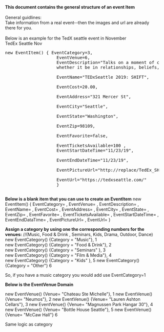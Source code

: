 
**This document contains the general structure of an event Item**
</br>
</br>
General guidlines: </br>
Take information from a real event--then the images and url are already there for you. 
</br>
</br>
Below is an example for the TedX seattle event in November </br>
TedEx Seattle Nov </br>
<pre>
new EventItem() { EventCategory=3, 
                    EventVenue=6, 
                    EventDescription="Talks on a moment of change from one position to another,
                    whether it be in relationships, beliefs, cultures, perspectives or the world",</br> 
                    EventName="TEDxSeattle 2019: SHIFT",</br>
                    EventCost=20.00,</br>
                    EventAddress="321 Mercer St",</br>
                    EventCity="Seattle",</br> 
                    EventState="Washington",</br>
                    EventZip=98109,</br> 
                    EventFavorite=false,</br> 
                    EventTicketsAvailable=100 , 
                    EventStartDateTime="11/23/19", </br>
                    EventEndDateTime="11/23/19",</br>
                    EventPictureUrl="http://replace/TedEx_SHIFT_2019.PNG",</br>
                    EventUrl="https://tedxseattle.com/"
                    }

</pre> 

**Below is a blank item that you can use to create an EventItem**
new EventItem() { EventCategory=  , EventVenue=  , EventDescription=  , EventName=   , EventCost=   , EventAddress= , EventCity=  , EventState=  , EventZip=  , EventFavorite= , EventTicketsAvailable= , EventStartDateTime=  ,  EventEndDataTime= , EventPictureUrl=  , EventUrl= }


**Assign a category by using one the corresponding numbers for the venues:**
//(Music, Food & Drink ,  Seminars, Kids, Drama, Outdoor, Dance) 
new EventCategory() {Category = "Music"},  1   </br>
new EventCategory() {Category = "Food & Drink"}, 2  </br>
new EventCategory() {Category = "Seminars" },  3    </br>
new EventCategory() {Category = "Film & Media"}, 4  </br>
new EventCategory() {Category = "Kids" },  5 
new EventCategory() {Category = "Other"} 6

So, if you have a music category you would add use EventCategory=1

**Below is the EventVenue Domain**

new EventVenue() {Venue= "Chateau Ste Michelle"},  1
new EventVenue() {Venue= "Neumos"},      2
new EventVenue() {Venue= "Lauren Ashton Cellars"}, 3
new EventVenue() {Venue= "Magnussen Park Hangar 30"}, 4
new EventVenue() {Venue= "Bottle House Seattle"}, 5
new EventVenue() {Venue= "McCaw Hall"} 6

Same logic as category




